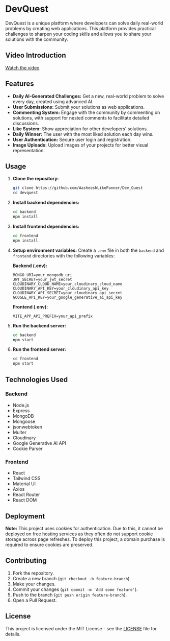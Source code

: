 # DevQuest

DevQuest is a unique platform where developers can solve daily real-world problems by creating web applications. This platform provides practical challenges to sharpen your coding skills and allows you to share your solutions with the community.

## Video Introduction

<a href="https://github.com/user-attachments/assets/5871f45e-ba1f-40c0-ad35-71ef161261f0" target="_blank">
  Watch the video
</a>

## Features

- **Daily AI-Generated Challenges:** Get a new, real-world problem to solve every day, created using advanced AI.
- **User Submissions:** Submit your solutions as web applications.
- **Commenting System:** Engage with the community by commenting on solutions, with support for nested comments to facilitate detailed discussions.
- **Like System:** Show appreciation for other developers' solutions.
- **Daily Winner:** The user with the most liked solution each day wins.
- **User Authentication:** Secure user login and registration.
- **Image Uploads:** Upload images of your projects for better visual representation.

## Usage

1. **Clone the repository:**
    ```bash
    git clone https://github.com/AasheeshLikePanner/Dev_Quest
    cd devquest
    ```

2. **Install backend dependencies:**
    ```bash
    cd backend
    npm install
    ```

3. **Install frontend dependencies:**
    ```bash
    cd frontend
    npm install
    ```

4. **Setup environment variables:**
    Create a `.env` file in both the `backend` and `frontend` directories with the following variables:

    **Backend (.env):**
    ```env
    MONGO_URI=your_mongodb_uri
    JWT_SECRET=your_jwt_secret
    CLOUDINARY_CLOUD_NAME=your_cloudinary_cloud_name
    CLOUDINARY_API_KEY=your_cloudinary_api_key
    CLOUDINARY_API_SECRET=your_cloudinary_api_secret
    GOOGLE_API_KEY=your_google_generative_ai_api_key
    ```

    **Frontend (.env):**
    ```env
    VITE_APP_API_PREFIX=your_api_prefix
    ```

5. **Run the backend server:**
    ```bash
    cd backend
    npm start
    ```

6. **Run the frontend server:**
    ```bash
    cd frontend
    npm start
    ```

## Technologies Used

### Backend
- Node.js
- Express
- MongoDB
- Mongoose
- jsonwebtoken
- Multer
- Cloudinary
- Google Generative AI API
- Cookie Parser

### Frontend
- React
- Tailwind CSS
- Material UI
- Axios
- React Router
- React DOM

## Deployment

**Note:** This project uses cookies for authentication. Due to this, it cannot be deployed on free hosting services as they often do not support cookie storage across page refreshes. To deploy this project, a domain purchase is required to ensure cookies are preserved.

## Contributing

1. Fork the repository.
2. Create a new branch (`git checkout -b feature-branch`).
3. Make your changes.
4. Commit your changes (`git commit -m 'Add some feature'`).
5. Push to the branch (`git push origin feature-branch`).
6. Open a Pull Request.

## License

This project is licensed under the MIT License - see the [LICENSE](LICENSE) file for details.
